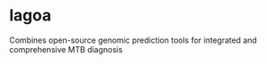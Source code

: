 # lagoa
Combines open-source genomic prediction tools for integrated and comprehensive MTB diagnosis
